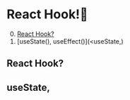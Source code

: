 # React Hook!🌂

0. [React Hook?](#React-Hook)
1. [useState(), useEffect()](<useState,)

## React Hook?

## useState,

